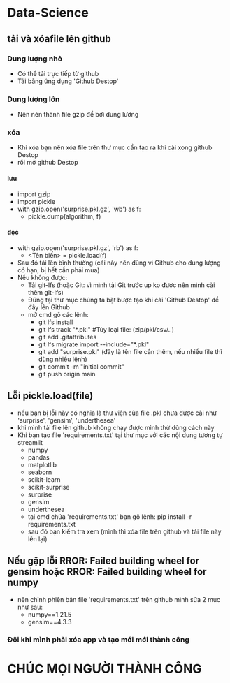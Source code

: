 # Data-Science
## tải và xóafile lên github
### Dung lượng nhỏ
- Có thể tải trực tiếp từ github
- Tải bằng ứng dụng 'Github Destop'
### Dung lượng lớn
- Nên nén thành file gzip để bới dung lương
### xóa
- Khi xóa bạn nên xóa file trên thư mục cần tạo ra khi cài xong github Destop
- rồi mở github Destop
#### lưu
- import gzip
- import pickle
- with gzip.open('surprise.pkl.gz', 'wb') as f:
    - pickle.dump(algorithm, f)
#### đọc
- with gzip.open('surprise.pkl.gz', 'rb') as f:
  - <Tên biến> = pickle.load(f)
- Sau đó tải lên bình thường (cái này nên dùng vì Github cho dung lượng có hạn, bị hết cần phải mua)
- Nếu không được:
  + Tải git-lfs (hoặc Git: vì mình tải Git trước up ko được nên mình cài thêm git-lfs)
  + Đứng tại thư mục chúng ta bặt bược tạo khi cài 'Github Destop' để đây lên Github
  + mở cmd gõ các lệnh:
      + git lfs install
      + git lfs track "*.pkl"  #Tùy loại file: (zip/pkl/csv/..)
       + git add .gitattributes
       + git lfs migrate import --include="*.pkl"
       + git add "surprise.pkl" (đây là tên file cần thêm, nếu nhiều file thì dùng nhiều lệnh)
       + git commit -m "initial commit"
       + git push origin main
## Lỗi pickle.load(file)
- nếu bạn bị lỗi này có nghĩa là thư viện của file .pkl chưa được cài như 'surprise', 'gensim', 'underthesea'
- khi mình tải file lên github không chạy được mình thử dùng cách này
- Khi bạn tạo file 'requirements.txt' tại thư mục với các nội dung tương tự streamlit
  + numpy
  + pandas
  + matplotlib
  + seaborn
  + scikit-learn
  + scikit-surprise
  + surprise
  + gensim
  + underthesea
  - tại cmd chứa 'requirements.txt' bạn gõ lệnh: pip install -r requirements.txt
  - sau đó bạn kiểm tra xem (mình thì xóa file trên github và tải file này lên lại)
## Nếu gặp lỗi RROR: Failed building wheel for gensim hoặc RROR: Failed building wheel for numpy
- nên chỉnh phiên bản file 'requirements.txt' trên github mình sửa 2 mục như sau:
  + numpy==1.21.5
  + gensim==4.3.3

### Đôi khi mình phải xóa app và tạo mới mới thành công
# CHÚC MỌI NGƯỜI THÀNH CÔNG
  
